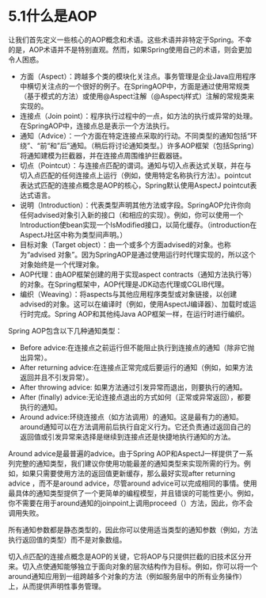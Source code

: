 # 5.1什么是AOP

让我们首先定义一些核心的AOP概念和术语。这些术语并非特定于Spring。不幸的是，AOP术语并不是特别直观。然而，如果Spring使用自己的术语，则会更加令人困惑。

* 方面（Aspect）：跨越多个类的模块化关注点。事务管理是企业Java应用程序中横切关注点的一个很好的例子。在SpringAOP中，方面是通过使用常规类（基于模式的方法）或使用@Aspect注解（@Aspectj样式）注解的常规类来实现的。
* 连接点（Join point）：程序执行过程中的一点，如方法的执行或异常的处理。在SpringAOP中，连接点总是表示一个方法执行。
* 通知（Advice）：一个方面在特定连接点采取的行动。不同类型的通知包括“环绕”、“前“和”后”通知。（稍后将讨论通知类型。）许多AOP框架（包括Spring）将通知建模为拦截器，并在连接点周围维护拦截器链。
* 切点（Pointcut）：与连接点匹配的谓词。通知与切入点表达式关联，并在与切入点匹配的任何连接点上运行（例如，使用特定名称执行方法）。pointcut表达式匹配的连接点概念是AOP的核心，Spring默认使用AspectJ pointcut表达式语言。
* 说明（Introduction）：代表类型声明其他方法或字段。SpringAOP允许你向任何advised对象引入新的接口（和相应的实现）。例如，你可以使用一个Introduction使bean实现一个IsModified接口，以简化缓存。（introduction在AspectJ社区中称为类型间声明。）
* 目标对象（Target object）：由一个或多个方面advised的对象。也称为“advised 对象”。因为SpringAOP是通过使用运行时代理实现的，所以这个对象始终是一个代理对象。
* AOP代理：由AOP框架创建的用于实现aspect contracts（通知方法执行等）的对象。在Spring框架中，AOP代理是JDK动态代理或CGLIB代理。
* 编织（Weaving）：将aspects与其他应用程序类型或对象链接，以创建advised的对象。这可以在编译时（例如，使用AspectJ编译器）、加载时或运行时完成。Spring AOP和其他纯Java AOP框架一样，在运行时进行编织。

Spring AOP包含以下几种通知类型：

* Before advice:在连接点之前运行但不能阻止执行到连接点的通知（除非它抛出异常）。
* After returning advice:在连接点正常完成后要运行的通知（例如，如果方法返回并且不引发异常）。
* After throwing advice: 如果方法通过引发异常而退出，则要执行的通知。
* After \(finally\) advice:无论连接点退出的方式如何（正常或异常返回），都要执行的通知。
* Around advice:环绕连接点（如方法调用）的通知。这是最有力的通知。around通知可以在方法调用前后执行自定义行为。它还负责通过返回自己的返回值或引发异常来选择是继续到连接点还是快捷地执行通知的方法。

Around advice是最普遍的advice。由于Spring AOP和AspectJ一样提供了一系列完整的通知类型，我们建议你使用功能最差的通知类型来实现所需的行为。例如，如果只需要使用方法的返回值更新缓存，那么最好实现after returning advice ，而不是around advice，尽管around advice可以完成相同的事情。使用最具体的通知类型提供了一个更简单的编程模型，并且错误的可能性更小。例如，你不需要在用于around通知的joinpoint上调用proceed（）方法，因此，你不会调用失败。

所有通知参数都是静态类型的，因此你可以使用适当类型的通知参数（例如，方法执行返回值的类型）而不是对象数组。

切入点匹配的连接点概念是AOP的关键，它将AOP与只提供拦截的旧技术区分开来。切入点使通知能够独立于面向对象的层次结构作为目标。例如，你可以将一个around通知应用到一组跨越多个对象的方法（例如服务层中的所有业务操作）上，从而提供声明性事务管理。

